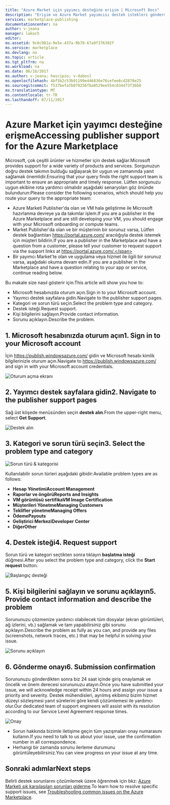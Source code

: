 ```yaml
---
title: "Azure Market için yayımcı desteğine erişim | Microsoft Docs"
description: "Erişim ve Azure Market yayımcısı destek istekleri göndermek nasıl"
services: marketplace-publishing
documentationcenter: na
author: v-jeana
manager: lakoch
editor: 
ms.assetid: 9c0c981a-9e5e-437a-9b70-67a9f376302f
ms.service: marketplace
ms.devlang: na
ms.topic: article
ms.tgt_pltfrm: na
ms.workload: na
ms.date: 06/16/2017
ms.author: v-jeana; hascipio; v-dabosl
ms.openlocfilehash: 4bf5b2c53b91199e446836e76cefee6cd2878e25
ms.sourcegitcommit: f537befafb079256fba0529ee554c034d73f36b0
ms.translationtype: MT
ms.contentlocale: tr-TR
ms.lasthandoff: 07/11/2017
---
```

# <a name="accessing-publisher-support-for-the-azure-marketplace"></a><span data-ttu-id="e019f-103">Azure Market için yayımcı desteğine erişme</span><span class="sxs-lookup"><span data-stu-id="e019f-103">Accessing publisher support for the Azure Marketplace</span></span>
<span data-ttu-id="e019f-104">Microsoft, çok çeşitli ürünler ve hizmetler için destek sağlar.</span><span class="sxs-lookup"><span data-stu-id="e019f-104">Microsoft provides support for a wide variety of products and services.</span></span> <span data-ttu-id="e019f-105">Sorgunuzun doğru destek takımın bulduğu sağlayarak bir uygun ve zamanında yanıt sağlamak önemlidir.</span><span class="sxs-lookup"><span data-stu-id="e019f-105">Ensuring that your query finds the right support team is important to ensure an appropriate and timely response.</span></span> <span data-ttu-id="e019f-106">Lütfen sorgunuzu uygun ekibine rota yardımcı olmalıdır aşağıdaki senaryoları göz önünde bulundurun:</span><span class="sxs-lookup"><span data-stu-id="e019f-106">Please consider the following scenarios, which should help you route your query to the appropriate team:</span></span>

* <span data-ttu-id="e019f-107">Azure Marketi Publisher'da olan ve VM hala geliştirme ile Microsoft hazırlanma devreye ya da takımlar işlem.</span><span class="sxs-lookup"><span data-stu-id="e019f-107">If you are a publisher in the Azure Marketplace and are still developing your VM, you should engage with your Microsoft onboarding or compute teams.</span></span>
* <span data-ttu-id="e019f-108">Market Publisher'da olan ve bir müşterinin bir sorunuz varsa, Lütfen destek bağlantıları https://portal.azure.com/ aracılığıyla destek istemek için müşteri bildirin.</span><span class="sxs-lookup"><span data-stu-id="e019f-108">If you are a publisher in the Marketplace and have a question from a customer, please tell your customer to request support via the support links at https://portal.azure.com/.</span></span>
* <span data-ttu-id="e019f-109">Bir yayımcı Market'te olan ve uygulama veya hizmet ile ilgili bir sorunuz varsa, aşağıdaki okuma devam edin.</span><span class="sxs-lookup"><span data-stu-id="e019f-109">If you are a publisher in the Marketplace and have a question relating to your app or service, continue reading below.</span></span>

<span data-ttu-id="e019f-110">Bu makale size nasıl gösterir için:</span><span class="sxs-lookup"><span data-stu-id="e019f-110">This article will show you how to:</span></span>

* <span data-ttu-id="e019f-111">Microsoft hesabınızda oturum açın.</span><span class="sxs-lookup"><span data-stu-id="e019f-111">Sign in to your Microsoft account.</span></span>
* <span data-ttu-id="e019f-112">Yayımcı destek sayfalara gidin.</span><span class="sxs-lookup"><span data-stu-id="e019f-112">Navigate to the publisher support pages.</span></span>
* <span data-ttu-id="e019f-113">Kategori ve sorun türü seçin.</span><span class="sxs-lookup"><span data-stu-id="e019f-113">Select the problem type and category.</span></span>
* <span data-ttu-id="e019f-114">Destek isteği.</span><span class="sxs-lookup"><span data-stu-id="e019f-114">Request support.</span></span>
* <span data-ttu-id="e019f-115">Kişi bilgilerini sağlayın.</span><span class="sxs-lookup"><span data-stu-id="e019f-115">Provide contact information.</span></span>
* <span data-ttu-id="e019f-116">Sorunu açıklayın.</span><span class="sxs-lookup"><span data-stu-id="e019f-116">Describe the problem.</span></span>

## <a name="1-sign-in-to-your-microsoft-account"></a><span data-ttu-id="e019f-117">1. Microsoft hesabınızda oturum açın</span><span class="sxs-lookup"><span data-stu-id="e019f-117">1. Sign in to your Microsoft account</span></span>
<span data-ttu-id="e019f-118">İçin https://publish.windowsazure.com/ gidin ve Microsoft hesabı kimlik bilgilerinizle oturum açın.</span><span class="sxs-lookup"><span data-stu-id="e019f-118">Navigate to https://publish.windowsazure.com/ and sign in with your Microsoft account credentials.</span></span>

  ![Oturum açma ekranı][1]

## <a name="2-navigate-to-the-publisher-support-pages"></a><span data-ttu-id="e019f-120">2. Yayımcı destek sayfalara gidin</span><span class="sxs-lookup"><span data-stu-id="e019f-120">2. Navigate to the publisher support pages</span></span>
<span data-ttu-id="e019f-121">Sağ üst köşede menüsünden seçin **destek alın**.</span><span class="sxs-lookup"><span data-stu-id="e019f-121">From the upper-right menu, select **Get Support**.</span></span>

  ![Destek alın][2]

## <a name="3-select-the-problem-type-and-category"></a><span data-ttu-id="e019f-123">3. Kategori ve sorun türü seçin</span><span class="sxs-lookup"><span data-stu-id="e019f-123">3. Select the problem type and category</span></span>
![Sorun türü & kategorisi][3]

<span data-ttu-id="e019f-125">Kullanılabilir sorun türleri aşağıdaki gibidir:</span><span class="sxs-lookup"><span data-stu-id="e019f-125">Available problem types are as follows:</span></span>

* <span data-ttu-id="e019f-126">**Hesap Yönetimi**</span><span class="sxs-lookup"><span data-stu-id="e019f-126">**Account Management**</span></span>
* <span data-ttu-id="e019f-127">**Raporlar ve öngörü**</span><span class="sxs-lookup"><span data-stu-id="e019f-127">**Reports and Insights**</span></span>
* <span data-ttu-id="e019f-128">**VM görüntüsü sertifika**</span><span class="sxs-lookup"><span data-stu-id="e019f-128">**VM Image Certification**</span></span>
* <span data-ttu-id="e019f-129">**Müşterileri Yönetme**</span><span class="sxs-lookup"><span data-stu-id="e019f-129">**Managing Customers**</span></span>
* <span data-ttu-id="e019f-130">**Teklifler yönetme**</span><span class="sxs-lookup"><span data-stu-id="e019f-130">**Managing Offers**</span></span>
* <span data-ttu-id="e019f-131">**Ödeme**</span><span class="sxs-lookup"><span data-stu-id="e019f-131">**Payouts**</span></span>
* <span data-ttu-id="e019f-132">**Geliştirici Merkezi**</span><span class="sxs-lookup"><span data-stu-id="e019f-132">**Developer Center**</span></span>
* <span data-ttu-id="e019f-133">**Diğer**</span><span class="sxs-lookup"><span data-stu-id="e019f-133">**Other**</span></span>

## <a name="4-request-support"></a><span data-ttu-id="e019f-134">4. Destek isteği</span><span class="sxs-lookup"><span data-stu-id="e019f-134">4. Request support</span></span>
<span data-ttu-id="e019f-135">Sorun türü ve kategori seçtikten sonra tıklayın **başlatma isteği** düğmesi.</span><span class="sxs-lookup"><span data-stu-id="e019f-135">After you select the problem type and category, click the **Start request** button.</span></span>

![Başlangıç desteği][4]

## <a name="5-provide-contact-information-and-describe-the-problem"></a><span data-ttu-id="e019f-137">5. Kişi bilgilerini sağlayın ve sorunu açıklayın</span><span class="sxs-lookup"><span data-stu-id="e019f-137">5. Provide contact information and describe the problem</span></span>
<span data-ttu-id="e019f-138">Sorununuzu çözmenize yardımcı olabilecek tüm dosyalar (ekran görüntüleri, ağ izlerini, vb.) sağlamak ve tam yapabilirsiniz gibi sorunu açıklayın.</span><span class="sxs-lookup"><span data-stu-id="e019f-138">Describe the problem as fully as you can, and provide any files (screenshots, network traces, etc.) that may be helpful in solving your issue.</span></span>

![Sorunu açıklayın][5]

## <a name="6-submission-confirmation"></a><span data-ttu-id="e019f-140">6. Gönderme onayı</span><span class="sxs-lookup"><span data-stu-id="e019f-140">6. Submission confirmation</span></span>
<span data-ttu-id="e019f-141">Sorununuzu gönderdikten sonra biz 24 saat içinde giriş onaylamak ve öncelik ve önem derecesi sorununuzu atayın.</span><span class="sxs-lookup"><span data-stu-id="e019f-141">Once you have submitted your issue, we will acknowledge receipt within 24 hours and assign your issue a priority and severity.</span></span> <span data-ttu-id="e019f-142">Destek mühendisleri, ayrılmış ekibimiz bizim hizmet düzeyi sözleşmesi yanıt sürelerini göre kendi çözümlemesi ile yardımcı olur.</span><span class="sxs-lookup"><span data-stu-id="e019f-142">Our dedicated team of support engineers will assist with its resolution according to our Service Level Agreement response times.</span></span>

![Onay][6]

* <span data-ttu-id="e019f-144">Sorun hakkında bizimle iletişime geçin tüm yazışmaları onay numarasını kullanın.</span><span class="sxs-lookup"><span data-stu-id="e019f-144">If you need to talk to us about your issue, use the confirmation number in all correspondence.</span></span>
* <span data-ttu-id="e019f-145">Herhangi bir zamanda sorunu ilerleme durumunu görüntüleyebilirsiniz.</span><span class="sxs-lookup"><span data-stu-id="e019f-145">You can view progress on your issue at any time.</span></span>

## <a name="next-steps"></a><span data-ttu-id="e019f-146">Sonraki adımlar</span><span class="sxs-lookup"><span data-stu-id="e019f-146">Next steps</span></span>
<span data-ttu-id="e019f-147">Belirli destek sorunlarını çözümlemek üzere öğrenmek için bkz: [Azure Marketi sık karşılaşılan sorunları giderme](marketplace-publishing-support-common-issues.md).</span><span class="sxs-lookup"><span data-stu-id="e019f-147">To learn how to resolve specific support issues, see [Troubleshooting common issues on the Azure Marketplace](marketplace-publishing-support-common-issues.md).</span></span>

[1]: ./media/marketplace-publishing-get-publisher-support/step1.png
[2]: ./media/marketplace-publishing-get-publisher-support/step2.png
[3]: ./media/marketplace-publishing-get-publisher-support/step3.png
[4]: ./media/marketplace-publishing-get-publisher-support/step4.png
[5]: ./media/marketplace-publishing-get-publisher-support/step5.png
[6]: ./media/marketplace-publishing-get-publisher-support/step6.png
